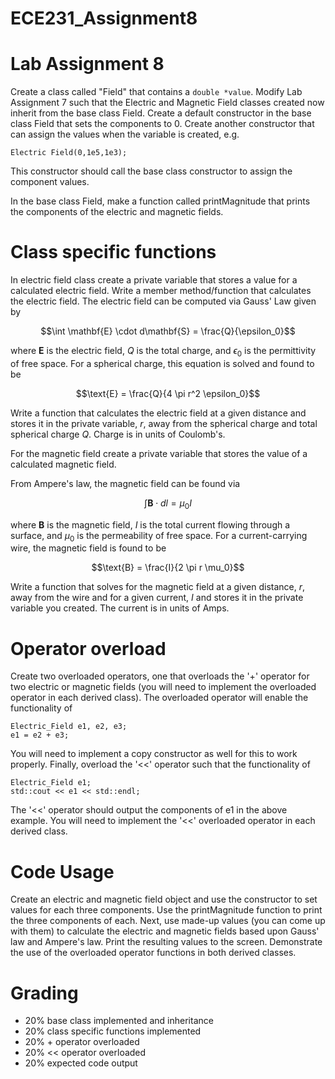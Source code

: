 # ECE231_Assignment8
# Lab Assignment 8

Create a class called "Field" that contains a `double *value`.  Modify Lab Assignment 7 such that the Electric and Magnetic Field classes created now inherit from the base class Field.  Create a default constructor in the base class Field that sets the components to 0.  Create another constructor that can assign the values when the variable is created, e.g.

```
Electric Field(0,1e5,1e3);
```
This constructor should call the base class constructor to assign the component values. 

In the base class Field, make a function called printMagnitude that prints the components of the electric and magnetic fields.

# Class specific functions
In electric field class create a private variable that stores a value for a calculated electric field. Write a member method/function that calculates the electric field.  The electric field can be computed via Gauss' Law given by

```math
\int \mathbf{E} \cdot d\mathbf{S} = \frac{Q}{\epsilon_0}
```

where $\mathbf{E}$ is the electric field, $Q$ is the total charge, and $\epsilon_0$ is the permittivity of free space.  For a spherical charge, this equation is solved and found to be 

```math
\text{E} = \frac{Q}{4 \pi r^2 \epsilon_0}
```

Write a function that calculates the electric field at a given distance and stores it in the private variable, $r$, away from the spherical charge and total spherical charge $Q$.  Charge is in units of Coulomb's.  

For the magnetic field create a private variable that stores the value of a calculated magnetic field. 

From Ampere's law, the magnetic field can be found via

```math
\int \mathbf{B} \cdot dl = \mu_0 I
```

where $\mathbf{B}$ is the magnetic field, $I$ is the total current flowing through a surface, and $\mu_0$ is the permeability of free space.  For a current-carrying wire, the magnetic field is found to be

```math
\text{B} = \frac{I}{2 \pi r \mu_0}
```

Write a function that solves for the magnetic field at a given distance, $r$, away from the wire and for a given current, $I$ and stores it in the private variable you created.  The current is in units of Amps.

# Operator overload
Create two overloaded operators, one that overloads the '+' operator for two electric or magnetic fields (you will need to implement the overloaded operator in each derived class).  The overloaded operator will enable the functionality of

```
Electric_Field e1, e2, e3;
e1 = e2 + e3;
```
You will need to implement a copy constructor as well for this to work properly.  Finally, overload the '<<' operator such that the functionality of
```
Electric_Field e1;
std::cout << e1 << std::endl;
```
The '<<' operator should output the components of e1 in the above example.  You will need to implement the '<<' overloaded operator in each derived class.

# Code Usage
Create an electric and magnetic field object and use the constructor to set values for each three components.  Use the printMagnitude function to print the three components of each.  Next, use made-up values (you can come up with them) to calculate the electric and magnetic fields based upon Gauss' law and Ampere's law.  Print the resulting values to the screen.  Demonstrate the use of the overloaded operator functions in both derived classes.

# Grading
- 20% base class implemented and inheritance
- 20% class specific functions implemented
- 20% + operator overloaded
- 20% << operator overloaded
- 20% expected code output
